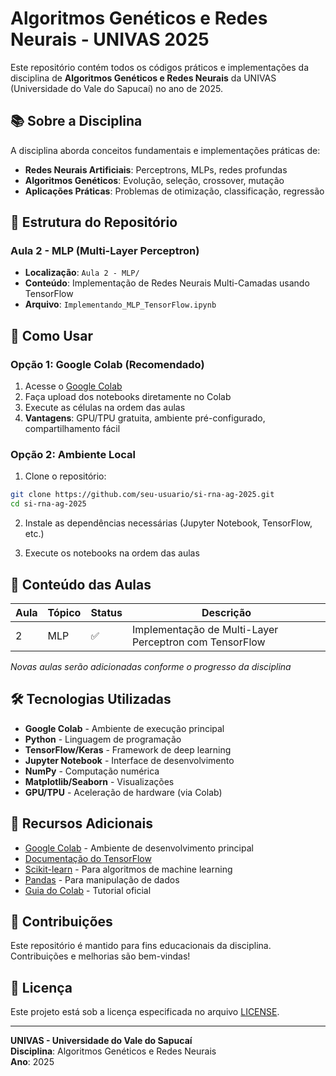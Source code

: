 # Algoritmos Genéticos e Redes Neurais - UNIVAS 2025

Este repositório contém todos os códigos práticos e implementações da disciplina de **Algoritmos Genéticos e Redes Neurais** da UNIVAS (Universidade do Vale do Sapucaí) no ano de 2025.

## 📚 Sobre a Disciplina

A disciplina aborda conceitos fundamentais e implementações práticas de:
- **Redes Neurais Artificiais**: Perceptrons, MLPs, redes profundas
- **Algoritmos Genéticos**: Evolução, seleção, crossover, mutação
- **Aplicações Práticas**: Problemas de otimização, classificação, regressão

## 📁 Estrutura do Repositório

### Aula 2 - MLP (Multi-Layer Perceptron)
- **Localização**: `Aula 2 - MLP/`
- **Conteúdo**: Implementação de Redes Neurais Multi-Camadas usando TensorFlow
- **Arquivo**: `Implementando_MLP_TensorFlow.ipynb`

## 🚀 Como Usar

### Opção 1: Google Colab (Recomendado)
1. Acesse o [Google Colab](https://colab.research.google.com/)
2. Faça upload dos notebooks diretamente no Colab
3. Execute as células na ordem das aulas
4. **Vantagens**: GPU/TPU gratuita, ambiente pré-configurado, compartilhamento fácil

### Opção 2: Ambiente Local
1. Clone o repositório:
```bash
git clone https://github.com/seu-usuario/si-rna-ag-2025.git
cd si-rna-ag-2025
```

2. Instale as dependências necessárias (Jupyter Notebook, TensorFlow, etc.)

3. Execute os notebooks na ordem das aulas

## 📝 Conteúdo das Aulas

| Aula | Tópico | Status | Descrição |
|------|--------|--------|-----------|
| 2 | MLP | ✅ | Implementação de Multi-Layer Perceptron com TensorFlow |

*Novas aulas serão adicionadas conforme o progresso da disciplina*

## 🛠️ Tecnologias Utilizadas

- **Google Colab** - Ambiente de execução principal
- **Python** - Linguagem de programação
- **TensorFlow/Keras** - Framework de deep learning
- **Jupyter Notebook** - Interface de desenvolvimento
- **NumPy** - Computação numérica
- **Matplotlib/Seaborn** - Visualizações
- **GPU/TPU** - Aceleração de hardware (via Colab)

## 📖 Recursos Adicionais

- [Google Colab](https://colab.research.google.com/) - Ambiente de desenvolvimento principal
- [Documentação do TensorFlow](https://www.tensorflow.org/)
- [Scikit-learn](https://scikit-learn.org/) - Para algoritmos de machine learning
- [Pandas](https://pandas.pydata.org/) - Para manipulação de dados
- [Guia do Colab](https://colab.research.google.com/notebooks/intro.ipynb) - Tutorial oficial

## 👥 Contribuições

Este repositório é mantido para fins educacionais da disciplina. Contribuições e melhorias são bem-vindas!

## 📄 Licença

Este projeto está sob a licença especificada no arquivo [LICENSE](LICENSE).

---

**UNIVAS - Universidade do Vale do Sapucaí**  
**Disciplina**: Algoritmos Genéticos e Redes Neurais  
**Ano**: 2025